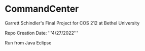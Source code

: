 # CommandCenter
Garrett Schindler's Final Project for COS 212 at Bethel University

Repo Creation Date: '''4/27/2022'''

Run from Java Eclipse

